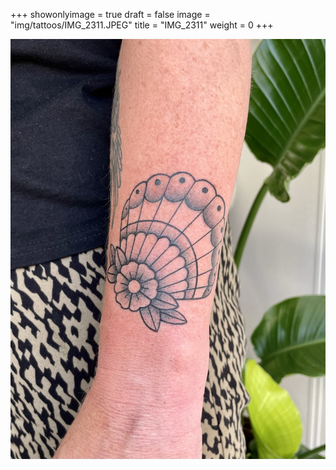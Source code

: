 +++
showonlyimage = true
draft = false
image = "img/tattoos/IMG_2311.JPEG"
title = "IMG_2311"
weight = 0
+++

![image](/img/tattoos/IMG_2311.JPEG)
